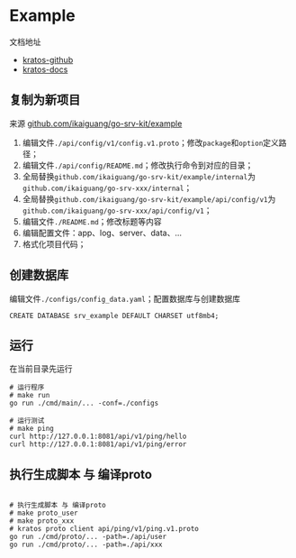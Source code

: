 # Example

文档地址

- [kratos-github](https://github.com/go-kratos/kratos)
- [kratos-docs](https://go-kratos.dev/docs/)

## 复制为新项目

来源 [github.com/ikaiguang/go-srv-kit/example](https://github.com/ikaiguang/go-srv-kit/tree/main/example)

1. 编辑文件`./api/config/v1/config.v1.proto`；修改`package`和`option`定义路径；
2. 编辑文件`./api/config/README.md`；修改执行命令到对应的目录；
3. 全局替换`github.com/ikaiguang/go-srv-kit/example/internal`为`github.com/ikaiguang/go-srv-xxx/internal`；
3. 全局替换`github.com/ikaiguang/go-srv-kit/example/api/config/v1`为`github.com/ikaiguang/go-srv-xxx/api/config/v1`；
4. 编辑文件`./README.md`；修改标题等内容
5. 编辑配置文件：app、log、server、data、...
6. 格式化项目代码；

## 创建数据库

编辑文件`./configs/config_data.yaml`；配置数据库与创建数据库

```shell
CREATE DATABASE srv_example DEFAULT CHARSET utf8mb4;
```

## 运行

在当前目录先运行

```shell
# 运行程序
# make run
go run ./cmd/main/... -conf=./configs

# 运行测试
# make ping
curl http://127.0.0.1:8081/api/v1/ping/hello
curl http://127.0.0.1:8081/api/v1/ping/error
```

## 执行生成脚本 与 编译proto

```shell

# 执行生成脚本 与 编译proto
# make proto_user
# make proto_xxx
# kratos proto client api/ping/v1/ping.v1.proto
go run ./cmd/proto/... -path=./api/user
go run ./cmd/proto/... -path=./api/xxx
    
```
